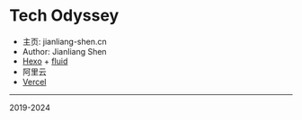 # Tech Odyssey

- 主页: jianliang-shen.cn
- Author: Jianliang Shen
- [Hexo](https://hexo.io/zh-cn/) + [fluid](https://github.com/fluid-dev/hexo-theme-fluid)
- 阿里云
- [Vercel](http://jianliang-shen.cn/2024/07/25/SW/hexo-vercel/)

----
2019-2024
